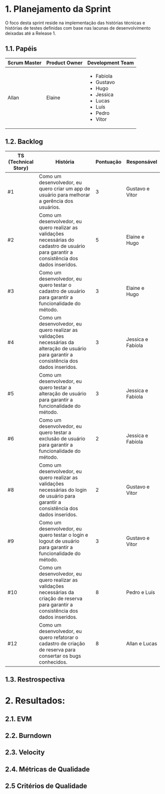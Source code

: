 # 1. Planejamento da Sprint
O foco desta sprint reside na implementação das histórias técnicas e histórias de testes definidas com base nas lacunas de desenvolvimento deixadas até a Release 1. 

## 1.1. Papéis

|Scrum Master|Product Owner|Development Team     |
|------------|-------------|---------------------|
|Allan       | Elaine      |<ul><li>Fabiola</li><li>Gustavo</li><li>Hugo</li><li>Jessica</li><li>Lucas</li><li>Luís</li><li>Pedro</li><li>Vitor</li>  |

## 1.2. Backlog

| TS (Technical Story) | História | Pontuação | Responsável |
|----------------------|----------|-----------|-------------|
| #1 | Como um desenvolvedor, eu quero criar um app de usuário para melhorar a gerência dos usuários. | 3  | Gustavo e Vitor |
| #2 | Como um desenvolvedor, eu quero realizar as validações necessárias do cadastro de usuário para garantir a consistência dos dados inseridos. | 5  | Elaine e Hugo |
| #3 | Como um desenvolvedor, eu quero testar o cadastro de usuário para garantir a funcionalidade do método.| 3 | Elaine e Hugo |
| #4 | Como um desenvolvedor, eu quero realizar as validações necessárias da alteração de usuário para garantir a consistência dos dados inseridos. | 3 | Jessica e Fabíola |
| #5 | Como um desenvolvedor, eu quero testar a alteração de usuário para garantir a funcionalidade do método. | 3 | Jessica e Fabíola |
| #6 | Como um desenvolvedor, eu quero testar a exclusão de usuário para garantir a funcionalidade do método. | 2 | Jessica e Fabíola |
| #8 | Como um desenvolvedor, eu quero realizar as validações necessárias do login de usuário para garantir a consistência dos dados inseridos. | 2 | Gustavo e Vitor |
| #9 | Como um desenvolvedor, eu quero testar o login e logout de usuário para garantir a funcionalidade do método. | 3 | Gustavo e Vitor |
| #10 | Como um desenvolvedor, eu quero realizar as validações necessárias da criação de reserva para garantir a consistência dos dados inseridos. | 8 | Pedro e Luís |
| #12 | Como um desenvolvedor, eu quero refatorar o cadastro de criação de reserva para consertar os bugs conhecidos. | 8 | Allan e Lucas |

## 1.3. Restrospectiva

# 2. Resultados:

## 2.1. EVM

## 2.2. Burndown

## 2.3. Velocity

## 2.4. Métricas de Qualidade

## 2.5 Critérios de Qualidade

